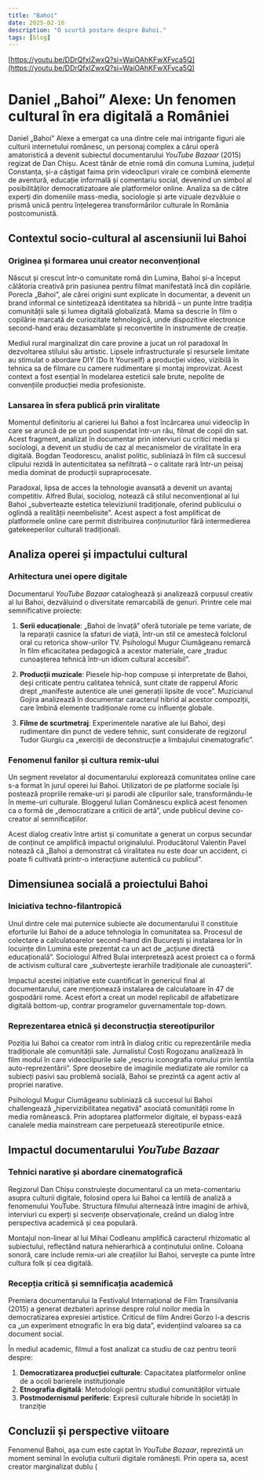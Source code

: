```yaml
---
title: "Bahoi"
date: 2025-02-16
description: "O scurtă postare despre Bahoi."
tags: [blog]
---
```

[https://youtu.be/DDrQfxIZwxQ?si=WaiOAhKFwXFvca5Q](https://youtu.be/DDrQfxIZwxQ?si=WaiOAhKFwXFvca5Q)




# Daniel „Bahoi” Alexe: Un fenomen cultural în era digitală a României

Daniel „Bahoi” Alexe a emergat ca una dintre cele mai intrigante figuri ale culturii internetului românesc, un personaj complex a cărui operă amatoristică a devenit subiectul documentarului *YouTube Bazaar* (2015) regizat de Dan Chișu. Acest tânăr de etnie romă din comuna Lumina, județul Constanța, și-a câștigat faima prin videoclipuri virale ce combină elemente de aventură, educație informală și comentariu social, devenind un simbol al posibilităților democratizatoare ale platformelor online. Analiza sa de către experți din domeniile mass-media, sociologie și arte vizuale dezvăluie o prismă unică pentru înțelegerea transformărilor culturale în România postcomunistă.

## Contextul socio-cultural al ascensiunii lui Bahoi

### Originea și formarea unui creator neconvențional

Născut și crescut într-o comunitate romă din Lumina, Bahoi și-a început călătoria creativă prin pasiunea pentru filmat manifestată încă din copilărie. Porecla „Bahoi”, ale cărei origini sunt explicate în documentar, a devenit un brand informal ce sintetizează identitatea sa hibridă – un punte între tradiția comunității sale și lumea digitală globalizată. Mama sa descrie în film o copilărie marcată de curiozitate tehnologică, unde dispozitive electronice second-hand erau dezasamblate și reconvertite în instrumente de creație.

Mediul rural marginalizat din care provine a jucat un rol paradoxal în dezvoltarea stilului său artistic. Lipsele infrastructurale și resursele limitate au stimulat o abordare DIY (Do It Yourself) a producției video, vizibilă în tehnica sa de filmare cu camere rudimentare și montaj improvizat. Acest context a fost esențial în modelarea esteticii sale brute, nepolite de convențiile producției media profesioniste.

### Lansarea în sfera publică prin viralitate

Momentul definitoriu al carierei lui Bahoi a fost încărcarea unui videoclip în care se aruncă de pe un pod suspendat într-un râu, filmat de copii din sat. Acest fragment, analizat în documentar prin interviuri cu critici media și sociologi, a devenit un studiu de caz al mecanismelor de viralitate în era digitală. Bogdan Teodorescu, analist politic, subliniază în film că succesul clipului rezidă în autenticitatea sa nefiltrată – o calitate rară într-un peisaj media dominat de producții supraprocesate.

Paradoxal, lipsa de acces la tehnologie avansată a devenit un avantaj competitiv. Alfred Bulai, sociolog, notează că stilul neconvențional al lui Bahoi „subverteazte estetica televiziunii tradiționale, oferind publicului o oglindă a realității neembelisite”. Acest aspect a fost amplificat de platformele online care permit distribuirea conținuturilor fără intermedierea gatekeeperilor culturali tradiționali.

## Analiza operei și impactului cultural

### Arhitectura unei opere digitale

Documentarul *YouTube Bazaar* cataloghează și analizează corpusul creativ al lui Bahoi, dezvăluind o diversitate remarcabilă de genuri. Printre cele mai semnificative proiecte:

1. **Serii educaționale**: „Bahoi de învață” oferă tutoriale pe teme variate, de la reparații casnice la sfaturi de viață, într-un stil ce amestecă folclorul oral cu retorica show-urilor TV. Psihologul Mugur Ciumăgeanu remarcă în film eficacitatea pedagogică a acestor materiale, care „traduc cunoașterea tehnică într-un idiom cultural accesibil”.

2. **Producții muzicale**: Piesele hip-hop compuse și interpretate de Bahoi, deși criticate pentru calitatea tehnică, sunt citate de rapperul Aforic drept „manifeste autentice ale unei generații lipsite de voce”. Muzicianul Gojira analizează în documentar caracterul hibrid al acestor compoziții, care îmbină elemente tradiționale rome cu influențe globale.

3. **Filme de scurtmetraj**: Experimentele narative ale lui Bahoi, deși rudimentare din punct de vedere tehnic, sunt considerate de regizorul Tudor Giurgiu ca „exerciții de deconstrucție a limbajului cinematografic”.

### Fenomenul fanilor și cultura remix-ului

Un segment revelator al documentarului explorează comunitatea online care s-a format în jurul operei lui Bahoi. Utilizatori de pe platforme sociale își postează propriile remake-uri și parodii ale clipurilor sale, transformându-le în meme-uri culturale. Bloggerul Iulian Comănescu explică acest fenomen ca o formă de „democratizare a criticii de artă”, unde publicul devine co-creator al semnificațiilor.

Acest dialog creativ între artist și comunitate a generat un corpus secundar de conținut ce amplifică impactul originalului. Producătorul Valentin Pavel notează că „Bahoi a demonstrat că viralitatea nu este doar un accident, ci poate fi cultivată printr-o interacțiune autentică cu publicul”.

## Dimensiunea socială a proiectului Bahoi

### Iniciativa techno-filantropică

Unul dintre cele mai puternice subiecte ale documentarului îl constituie eforturile lui Bahoi de a aduce tehnologia în comunitatea sa. Procesul de colectare a calculatoarelor second-hand din București și instalarea lor în locuințe din Lumina este prezentat ca un act de „acțiune directă educațională”. Sociologul Alfred Bulai interpretează acest proiect ca o formă de activism cultural care „subvertește ierarhiile tradiționale ale cunoașterii”.

Impactul acestei inițiative este cuantificat în genericul final al documentarului, care menționează instalarea de calculatoare în 47 de gospodării rome. Acest efort a creat un model replicabil de alfabetizare digitală bottom-up, contrar programelor guvernamentale top-down.

### Reprezentarea etnică și deconstrucția stereotipurilor

Poziția lui Bahoi ca creator rom intră în dialog critic cu reprezentările media tradiționale ale comunității sale. Jurnalistul Costi Rogozanu analizează în film modul în care videoclipurile sale „rescriu iconografia romului prin lentila auto-reprezentării”. Spre deosebire de imaginile mediatizate ale romilor ca subiecți pasivi sau problemă socială, Bahoi se prezintă ca agent activ al propriei narative.

Psihologul Mugur Ciumăgeanu subliniază că succesul lui Bahoi challengează „hipervizibilitatea negativă” asociată comunității rome în media românească. Prin adoptarea platformelor digitale, el bypass-ează canalele media mainstream care perpetuează stereotipurile etnice.

## Impactul documentarului *YouTube Bazaar*

### Tehnici narative și abordare cinematografică

Regizorul Dan Chișu construiește documentarul ca un meta-comentariu asupra culturii digitale, folosind opera lui Bahoi ca lentilă de analiză a fenomenului YouTube. Structura filmului alternează între imagini de arhivă, interviuri cu experți și secvențe observaționale, creând un dialog între perspectiva academică și cea populară.

Montajul non-linear al lui Mihai Codleanu amplifică caracterul rhizomatic al subiectului, reflectând natura nehierarhică a conținutului online. Coloana sonoră, care include remix-uri ale creațiilor lui Bahoi, servește ca punte între cultura folk și cea digitală.

### Recepția critică și semnificația academică

Premiera documentarului la Festivalul Internațional de Film Transilvania (2015) a generat dezbateri aprinse despre rolul noilor media în democratizarea expresiei artistice. Criticul de film Andrei Gorzo l-a descris ca „un experiment etnografic în era big data”, evidențiind valoarea sa ca document social.

În mediul academic, filmul a fost analizat ca studiu de caz pentru teorii despre:

1. **Democratizarea producției culturale**: Capacitatea platformelor online de a ocoli barierele instituționale
2. **Etnografia digitală**: Metodologii pentru studiul comunităților virtuale
3. **Postmodernismul periferic**: Expresii culturale hibride în societăți în tranziție

## Concluzii și perspective viitoare

Fenomenul Bahoi, așa cum este captat în *YouTube Bazaar*, reprezintă un moment seminal în evoluția culturii digitale românești. Prin opera sa, acest creator marginalizat dublu (